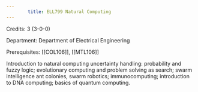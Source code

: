 ```yaml
---
        title: ELL799 Natural Computing
---
```

Credits: 3 (3-0-0)

Department: Department of Electrical Engineering

Prerequisites: [[COL106]], [[MTL106]]

Introduction to natural computing uncertainty handling: probability and fuzzy logic; evolutionary computing and problem solving as search; swarm intelligence ant colonies, swarm robotics; immunocomputing; introduction to DNA computing; basics of quantum computing.